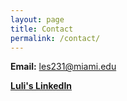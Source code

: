 ```yaml
---
layout: page
title: Contact
permalink: /contact/
---
```

**Email:** les231@miami.edu

[**Luli's LinkedIn**](https://linkedin.com/in/lourdesschmader)
